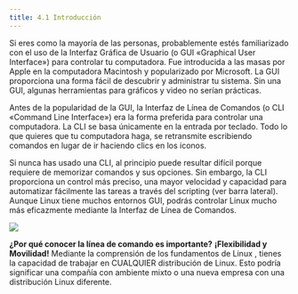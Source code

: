 ```yaml
---
title: 4.1 Introducción
---
```


Si eres como la mayoría de las personas, probablemente estés familiarizado con el uso de la Interfaz Gráfica de Usuario (o GUI «Graphical User Interface») para controlar tu computadora. Fue introducida a las masas por Apple en la computadora Macintosh y popularizado por Microsoft. La GUI proporciona una forma fácil de descubrir y administrar tu sistema. Sin una GUI, algunas herramientas para gráficos y video no serían prácticas.

Antes de la popularidad de la GUI, la Interfaz de Línea de Comandos (o CLI «Command Line Interface») era la forma preferida para controlar una computadora. La CLI se basa únicamente en la entrada por teclado. Todo lo que quieres que tu computadora haga, se retransmite escribiendo comandos en lugar de ir haciendo clics en los iconos.

Si nunca has usado una CLI, al principio puede resultar difícil porque requiere de memorizar comandos y sus opciones. Sin embargo, la CLI proporciona un control más preciso, una mayor velocidad y capacidad para automatizar fácilmente las tareas a través del scripting (ver barra lateral). Aunque Linux tiene muchos entornos GUI, podrás controlar Linux mucho más eficazmente mediante la Interfaz de Línea de Comandos.

![](https://ndg-content-dev.s3.amazonaws.com/media/images/4-LPI-Graphics.png)

**¿Por qué conocer la línea de comando es importante?** **¡Flexibilidad y Movilidad!** Mediante la comprensión de los fundamentos de Linux , tienes la capacidad de trabajar en CUALQUIER distribución de Linux. Esto podría significar una compañía con ambiente mixto o una nueva empresa con una distribución Linux diferente.
